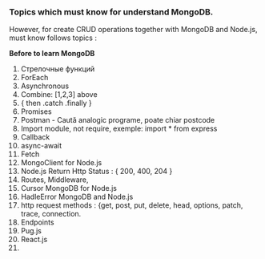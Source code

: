 ### Topics which must know for understand MongoDB. 
However, for create CRUD operations together with MongoDB and Node.js, must know follows topics :

**Before to learn MongoDB**
1. Стрелочные функций
2. ForEach
3. Asynchronous
4. Combine: [1,2,3] above
5. { then .catch .finally }
6. Promises
7. Postman - Caută analogic programe, poate chiar postcode
8. Import module, not require, exemple: import * from express
9. Callback
10. async-await
11. Fetch
12. MongoClient for Node.js
13. Node.js Return Http Status : { 200, 400, 204 }
14. Routes, Middleware,
15. Cursor MongoDB for Node.js
16. HadleError MongoDB and Node.js
17. http request methods : {get, post, put, delete, head, options, patch, trace, connection.
18. Endpoints
19. Pug.js
20. React.js
21. 
